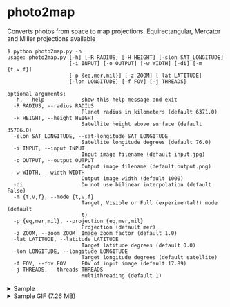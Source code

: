 # photo2map

Converts photos from space to map projections.
Equirectangular, Mercator and Miller projections available

```
$ python photo2map.py -h
usage: photo2map.py [-h] [-R RADIUS] [-H HEIGHT] [-slon SAT_LONGITUDE]
                    [-i INPUT] [-o OUTPUT] [-w WIDTH] [-di] [-m {t,v,f}]
                    [-p {eq,mer,mil}] [-z ZOOM] [-lat LATITUDE]
                    [-lon LONGITUDE] [-f FOV] [-j THREADS]

optional arguments:
  -h, --help            show this help message and exit
  -R RADIUS, --radius RADIUS
                        Planet radius in kilometers (default 6371.0)
  -H HEIGHT, --height HEIGHT
                        Satellite height above surface (default 35786.0)
  -slon SAT_LONGITUDE, --sat-longitude SAT_LONGITUDE
                        Satellite longitude degrees (default 76.0)
  -i INPUT, --input INPUT
                        Input image filename (default input.jpg)
  -o OUTPUT, --output OUTPUT
                        Output image filename (default output.png)
  -w WIDTH, --width WIDTH
                        Output image width (default 1000)
  -di                   Do not use bilinear interpolation (default False)
  -m {t,v,f}, --mode {t,v,f}
                        Target, Visible or Full (experimental!) mode (default
                        t)
  -p {eq,mer,mil}, --projection {eq,mer,mil}
                        Projection (default mer)
  -z ZOOM, --zoom ZOOM  Image zoom factor (default 1.0)
  -lat LATITUDE, --latitude LATITUDE
                        Target latitude degrees (default 0.0)
  -lon LONGITUDE, --longitude LONGITUDE
                        Target longitude degrees (default satellite)
  -f FOV, --fov FOV     FOV of input image (default 17.89)
  -j THREADS, --threads THREADS
                        Multithreading (default 1)
```

<details> 
  <summary>Sample</summary>
  
  Input:
  
  ![input image](https://habrastorage.org/web/a71/1c2/a46/a711c2a469434e3fbc4f61525d8baa64.jpg)
  
  Output:
  
  ![output image](https://habrastorage.org/web/666/dfa/2d6/666dfa2d6d264947bd970c24196ce672.jpg)
  
  Input:
  
  ![input image](https://hsto.org/web/9da/981/13d/9da98113dddc46deb502da2e5430a4cb.jpg)
  
  Output:
  
  ![output image](https://hsto.org/web/e4a/1d7/f21/e4a1d7f21f0041678bfad0806f247830.jpg)
  
</details>
<details> 
  <summary>Sample GIF (7.26 MB)</summary>
  
  ![animation](https://habrastorage.org/web/1ca/050/4f0/1ca0504f03044e59874e34dffc2f7f0e.gif)
  
</details>
